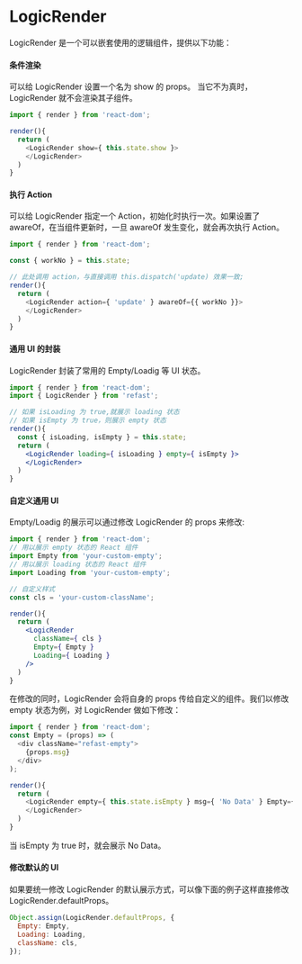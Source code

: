 # LogicRender

LogicRender 是一个可以嵌套使用的逻辑组件，提供以下功能：

#### 条件渲染

可以给 LogicRender 设置一个名为 show 的 props。 当它不为真时，LogicRender 就不会渲染其子组件。

```javascript
import { render } from 'react-dom';

render(){
  return (
    <LogicRender show={ this.state.show }>
    </LogicRender> 
  )
}
```


#### 执行 Action

可以给 LogicRender 指定一个 Action，初始化时执行一次。如果设置了 awareOf，在当组件更新时，一旦 awareOf 发生变化，就会再次执行 Action。

```javascript
import { render } from 'react-dom';

const { workNo } = this.state;

// 此处调用 action，与直接调用 this.dispatch('update) 效果一致;
render(){
  return (
    <LogicRender action={ 'update' } awareOf={{ workNo }}>
    </LogicRender> 
  )
}
```

#### 通用 UI 的封装

LogicRender 封装了常用的 Empty/Loadig 等 UI 状态。

```jsx
import { render } from 'react-dom';
import { LogicRender } from 'refast';

// 如果 isLoading 为 true,就展示 loading 状态
// 如果 isEmpty 为 true，则展示 empty 状态
render(){
  const { isLoading, isEmpty } = this.state;
  return (
    <LogicRender loading={ isLoading } empty={ isEmpty }>
    </LogicRender> 
  )
}
```
#### 自定义通用 UI
Empty/Loadig 的展示可以通过修改 LogicRender 的 props 来修改:

```jsx
import { render } from 'react-dom';
// 用以展示 empty 状态的 React 组件
import Empty from 'your-custom-empty';
// 用以展示 loading 状态的 React 组件
import Loading from 'your-custom-empty';

// 自定义样式
const cls = 'your-custom-className';

render(){
  return (
    <LogicRender
      className={ cls }
      Empty={ Empty }
      Loading={ Loading }
    />
  )
}
```

在修改的同时，LogicRender 会将自身的 props 传给自定义的组件。我们以修改 empty 状态为例，对 LogicRender 做如下修改：
 
```javascript
import { render } from 'react-dom';
const Empty = (props) => (
  <div className="refast-empty">
    {props.msg}
  </div>
);

render(){
  return (
    <LogicRender empty={ this.state.isEmpty } msg={ 'No Data' } Empty={ Empty }>
    </LogicRender>
  )
}
```

当 isEmpty 为 true 时，就会展示 No Data。

#### 修改默认的 UI

如果要统一修改 LogicRender 的默认展示方式，可以像下面的例子这样直接修改 LogicRender.defaultProps。

```javascript
Object.assign(LogicRender.defaultProps, {
  Empty: Empty,
  Loading: Loading,
  className: cls,
});

```
